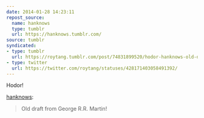 ```yaml
---
date: 2014-01-28 14:23:11
repost_source:
  name: hanknows
  type: tumblr
  url: https://hanknows.tumblr.com/
source: tumblr
syndicated:
- type: tumblr
  url: https://roytang.tumblr.com/post/74831899520/hodor-hanknows-old-draft-from-george-rr
- type: twitter
  url: https://twitter.com/roytang/statuses/428171403058491392/
---
```


<p>Hodor!</p>
<p><a class="tumblr_blog" href="http://hanknows.tumblr.com/post/8650073053/old-draft-from-george-r-r-martin">hanknows</a>:</p>
<blockquote>
<p>Old draft from George R.R. Martin!</p>
</blockquote>